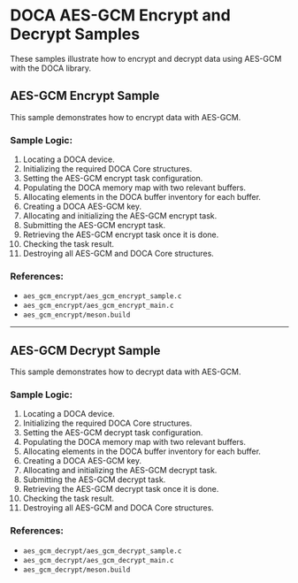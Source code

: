# DOCA AES-GCM Encrypt and Decrypt Samples

These samples illustrate how to encrypt and decrypt data using AES-GCM with the DOCA library.

## AES-GCM Encrypt Sample

This sample demonstrates how to encrypt data with AES-GCM.

### Sample Logic:
1. Locating a DOCA device.
2. Initializing the required DOCA Core structures.
3. Setting the AES-GCM encrypt task configuration.
4. Populating the DOCA memory map with two relevant buffers.
5. Allocating elements in the DOCA buffer inventory for each buffer.
6. Creating a DOCA AES-GCM key.
7. Allocating and initializing the AES-GCM encrypt task.
8. Submitting the AES-GCM encrypt task.
9. Retrieving the AES-GCM encrypt task once it is done.
10. Checking the task result.
11. Destroying all AES-GCM and DOCA Core structures.

### References:
- `aes_gcm_encrypt/aes_gcm_encrypt_sample.c`
- `aes_gcm_encrypt/aes_gcm_encrypt_main.c`
- `aes_gcm_encrypt/meson.build`

---

## AES-GCM Decrypt Sample

This sample demonstrates how to decrypt data with AES-GCM.

### Sample Logic:
1. Locating a DOCA device.
2. Initializing the required DOCA Core structures.
3. Setting the AES-GCM decrypt task configuration.
4. Populating the DOCA memory map with two relevant buffers.
5. Allocating elements in the DOCA buffer inventory for each buffer.
6. Creating a DOCA AES-GCM key.
7. Allocating and initializing the AES-GCM decrypt task.
8. Submitting the AES-GCM decrypt task.
9. Retrieving the AES-GCM decrypt task once it is done.
10. Checking the task result.
11. Destroying all AES-GCM and DOCA Core structures.

### References:
- `aes_gcm_decrypt/aes_gcm_decrypt_sample.c`
- `aes_gcm_decrypt/aes_gcm_decrypt_main.c`
- `aes_gcm_decrypt/meson.build`
